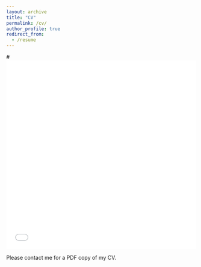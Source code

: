 ```yaml
---
layout: archive
title: "CV"
permalink: /cv/
author_profile: true
redirect_from:
  - /resume
---
```


#<iframe src="/files/pdf/Williams CV.pdf" width="100%" height="500" frameborder="no" border="0" marginwidth="0" marginheight="0"></iframe>

Please contact me for a PDF copy of my CV.
